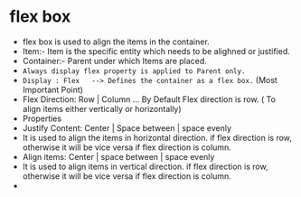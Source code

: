 # flex box
- flex box is used to align the items in the container.
- Item:- Item is the specific entity which needs to be alighned or justified.
- Container:-  Parent under which Items are placed.
- ```Always display flex property is applied to Parent only.```
- ```Display : Flex   --> Defines the container as a flex box.``` (Most Important Point)
- Flex Direction: Row | Column ... By Default Flex direction is row. ( To align items either vertically or horizontally)
- Properties
- Justify Content: Center | Space between | space evenly
-  It is used to align the items in horizontal direction. if flex direction is row, otherwise it will be vice versa if flex direction is column.
- Align items: Center | space between | space evenly 
- It is used to align items in vertical direction.  if flex direction is row, otherwise it will be vice versa if flex direction is column.
- 